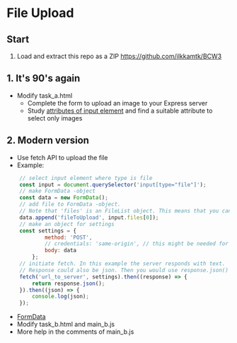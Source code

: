 # File Upload

## Start
1. Load and extract this repo as a ZIP https://github.com/ilkkamtk/BCW3

## 1. It's 90's again

* Modify task_a.html
  * Complete the form to upload an image to your Express server
  * Study [attributes of input element](https://www.w3schools.com/tags/tag_input.asp) and find a suitable attribute to select only images 


## 2. Modern version

* Use fetch API to upload the file
* Example:
```javascript
    // select input element where type is file
    const input = document.querySelector('input[type="file"]');
    // make FormData -object
    const data = new FormData();
    // add file to FormData -object.
    // Note that 'files' is an FileList object. This means that you can upload multiple files. 
    data.append('fileToUpload', input.files[0]);
    // make an object for settings
    const settings = {
            method: 'POST',
            // credentials: 'same-origin', // this might be needed for some servers
            body: data
        };
    // initiate fetch. In this example the server responds with text.
    // Response could also be json. Then you would use response.json()
    fetch('url_to_server', settings).then((response) => {
        return response.json();
    }).then((json) => {
        console.log(json);
    });
```
* [FormData](https://developer.mozilla.org/en-US/docs/Web/API/FormData)
* Modify task_b.html and main_b.js
* More help in the comments of main_b.js
